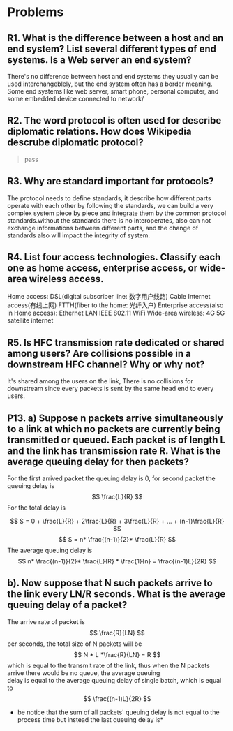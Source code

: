 # Problems   

## R1. What is the difference between a host and an end system? List several different types of end systems. Is a Web server an end system?

There's no difference between host and end systems they usually can be used interchangeblely, but the end system often has a border meaning.
Some end systems like web server, smart phone, personal computer, and some embedded device connected to network/

## R2. The word protocol is often used for describe diplomatic relations. How does Wikipedia descrube diplomatic protocol?
> pass

## R3. Why are standard important for protocols?
The protocol needs to define standards, it describe how different parts operate with each other by following the standards, we can build a very complex system piece by piece and integrate them by the common protocol standards.without the standards there is no interoperates, also can not exchange informations between different parts, and the change of standards also will impact the integrity of system.

## R4. List four access technologies. Classify each one as home access, enterprise access, or wide-area wireless access.
Home access:
    DSL(digital subscriber line: 数字用户线路)
    Cable Internet access(有线上网)
    FTTH(fiber to the home: 光纤入户)
Enterprise access(also in Home access):
    Ethernet LAN
    IEEE 802.11 WiFi
Wide-area wireless:
    4G
    5G
    satellite internet

## R5. Is HFC transmission rate dedicated or shared among users? Are collisions possible in a downstream HFC channel? Why or why not?
It's shared among the users on the link, There is no collisions for downstream since every packets is sent by the same head end to every users.

## P13. a) Suppose n packets arrive simultaneously to a link at which no packets are currently being transmitted or queued. Each packet is of length L and the link has transmission rate R. What is the average queuing delay for then packets?   

For the first arrived packet the queuing delay is 0, for second packet the queuing delay is    
$$
\frac{L}{R}
$$
For the total delay is   

$$
S = 0 + \frac{L}{R} + 2\frac{L}{R} + 3\frac{L}{R} + ... + (n-1)\frac{L}{R} 
$$
$$
S = n* \frac{(n-1)}{2}* \frac{L}{R}
$$
The average queuing delay is   
$$
n* \frac{(n-1)}{2}* \frac{L}{R} * \frac{1}{n} = \frac{(n-1)L}{2R}
$$

## b). Now suppose that N such packets arrive to the link every LN/R seconds. What is the average queuing delay of a packet?   
The arrive rate of packet is   
$$
\frac{R}{LN}
$$
per seconds, the total size of N packets will be   
$$
N * L *\frac{R}{LN} = R
$$
which is equal to the transmit rate of the link, thus when the N packets arrive there would be no queue, the average queuing    
delay is equal to the average queuing delay of single batch, which is equal to   
$$
 \frac{(n-1)L}{2R}
$$
- be notice that the sum of all packets' queuing delay is not equal to the process time but instead the last queuing delay is*   
     
   
